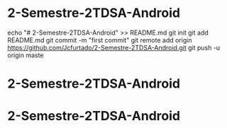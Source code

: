 # 2-Semestre-2TDSA-Android
echo "# 2-Semestre-2TDSA-Android" >> README.md
git init
git add README.md
git commit -m "first commit"
git remote add origin https://github.com/Jcfurtado/2-Semestre-2TDSA-Android.git
git push -u origin maste
# 2-Semestre-2TDSA-Android
# 2-Semestre-2TDSA-Android
